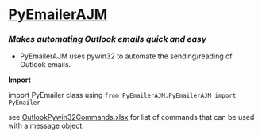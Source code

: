 # <u>PyEmailerAJM</u>
### <i>Makes automating Outlook emails quick and easy</i>

- PyEmailerAJM uses pywin32 to automate the sending/reading of Outlook emails.

<b>Import</b>

import PyEmailer class using `from PyEmailerAJM.PyEmailerAJM import PyEmailer`

see [OutlookPywin32Commands.xlsx](OutlookPywin32Commands.xlsx) for list of commands that can be used with a message object.
